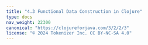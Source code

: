 ```yaml
---
title: "4.3 Functional Data Construction in Clojure"
type: docs
nav_weight: 22300
canonical: "https://clojureforjava.com/3/2/2/3"
license: "© 2024 Tokenizer Inc. CC BY-NC-SA 4.0"
---
```

